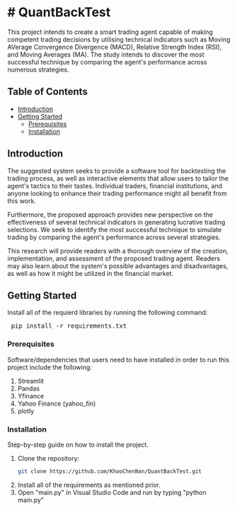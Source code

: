 # # QuantBackTest

This project intends to create a smart trading agent capable of making competent trading decisions by utilising technical indicators such as Moving AVerage Convergence Divergence (MACD), Relative Strength Index (RSI), and Moving Averages (MA).  The study intends to discover the most successful technique by comparing the agent's performance across numerous strategies.

## Table of Contents

- [Introduction](#introduction)
- [Getting Started](#getting-started)
  - [Prerequisites](#prerequisites)
  - [Installation](#installation)

## Introduction

The suggested system seeks to provide a software tool for backtesting the trading process, as well as interactive elements that allow users to tailor the agent's tactics to their tastes.  Individual traders, financial institutions, and anyone looking to enhance their trading performance might all benefit from this work.

Furthermore, the proposed approach provides new perspective on the effectiveness of several technical indicators in generating lucrative trading selections.  We seek to identify the most successful technique to simulate trading by comparing the agent's performance across several strategies.

This research will provide readers with a thorough overview of the creation, implementation, and assessment of the proposed trading agent.  Readers may also learn about the system's possible advantages and disadvantages, as well as how it might be utilized in the financial market.


## Getting Started

Install all of the requierd libraries by running the following command:
    <pre>
    pip install -r requirements.txt
    </pre>

### Prerequisites

Software/dependencies that users need to have installed in order to run this project include the following:
1. Streamlit
2. Pandas
3. Yfinance
4. Yahoo Finance (yahoo_fin)
5. plotly

### Installation

Step-by-step guide on how to install the project.

1. Clone the repository:
   ```sh
   git clone https://github.com/KhooChenNan/QuantBackTest.git
2. Install all of the requirements as mentioned prior.
3. Open "main.py" in Visual Studio Code and run by typing "python main.py"